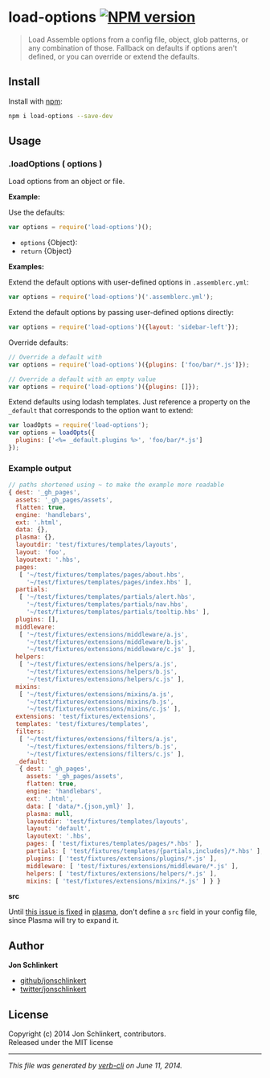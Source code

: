 # load-options [![NPM version](https://badge.fury.io/js/load-options.png)](http://badge.fury.io/js/load-options)

> Load Assemble options from a config file, object, glob patterns, or any combination of those. Fallback on defaults if options aren't defined, or you can override or extend the defaults.

## Install
Install with [npm](npmjs.org):

```bash
npm i load-options --save-dev
```

## Usage
### .loadOptions ( options )

Load options from an object or file.

**Example:**

Use the defaults:

```js
var options = require('load-options')();
```

* `options` {Object}:  
* `return` {Object}


**Examples:**

Extend the default options with user-defined options in `.assemblerc.yml`:

```js
var options = require('load-options')('.assemblerc.yml');
```

Extend the default options by passing user-defined options directly:

```js
var options = require('load-options')({layout: 'sidebar-left'});
```

Override defaults:

```js
// Override a default with
var options = require('load-options')({plugins: ['foo/bar/*.js']});

// Override a default with an empty value
var options = require('load-options')({plugins: []});
```

Extend defaults using lodash templates. Just reference a property on the `_default` that corresponds to the option want to extend:

```js
var loadOpts = require('load-options');
var options = loadOpts({
  plugins: ['<%= _default.plugins %>', 'foo/bar/*.js']
});
```

### Example output

```js
// paths shortened using ~ to make the example more readable
{ dest: '_gh_pages',
  assets: '_gh_pages/assets',
  flatten: true,
  engine: 'handlebars',
  ext: '.html',
  data: {},
  plasma: {},
  layoutdir: 'test/fixtures/templates/layouts',
  layout: 'foo',
  layoutext: '.hbs',
  pages:
   [ '~/test/fixtures/templates/pages/about.hbs',
     '~/test/fixtures/templates/pages/index.hbs' ],
  partials:
   [ '~/test/fixtures/templates/partials/alert.hbs',
     '~/test/fixtures/templates/partials/nav.hbs',
     '~/test/fixtures/templates/partials/tooltip.hbs' ],
  plugins: [],
  middleware:
   [ '~/test/fixtures/extensions/middleware/a.js',
     '~/test/fixtures/extensions/middleware/b.js',
     '~/test/fixtures/extensions/middleware/c.js' ],
  helpers:
   [ '~/test/fixtures/extensions/helpers/a.js',
     '~/test/fixtures/extensions/helpers/b.js',
     '~/test/fixtures/extensions/helpers/c.js' ],
  mixins:
   [ '~/test/fixtures/extensions/mixins/a.js',
     '~/test/fixtures/extensions/mixins/b.js',
     '~/test/fixtures/extensions/mixins/c.js' ],
  extensions: 'test/fixtures/extensions',
  templates: 'test/fixtures/templates',
  filters:
   [ '~/test/fixtures/extensions/filters/a.js',
     '~/test/fixtures/extensions/filters/b.js',
     '~/test/fixtures/extensions/filters/c.js' ],
  _default:
   { dest: '_gh_pages',
     assets: '_gh_pages/assets',
     flatten: true,
     engine: 'handlebars',
     ext: '.html',
     data: [ 'data/*.{json,yml}' ],
     plasma: null,
     layoutdir: 'test/fixtures/templates/layouts',
     layout: 'default',
     layoutext: '.hbs',
     pages: [ 'test/fixtures/templates/pages/*.hbs' ],
     partials: [ 'test/fixtures/templates/{partials,includes}/*.hbs' ],
     plugins: [ 'test/fixtures/extensions/plugins/*.js' ],
     middleware: [ 'test/fixtures/extensions/middleware/*.js' ],
     helpers: [ 'test/fixtures/extensions/helpers/*.js' ],
     mixins: [ 'test/fixtures/extensions/mixins/*.js' ] } }
```

**src**

Until [this issue is fixed](https://github.com/jonschlinkert/plasma/issues/5) in [plasma](https://github.com/jonschlinkert/plasma), don't define a `src` field in your config file, since Plasma will try to expand it.

## Author

**Jon Schlinkert**
 
+ [github/jonschlinkert](https://github.com/jonschlinkert)
+ [twitter/jonschlinkert](http://twitter.com/jonschlinkert) 

## License
Copyright (c) 2014 Jon Schlinkert, contributors.  
Released under the MIT license

***

_This file was generated by [verb-cli](https://github.com/assemble/verb-cli) on June 11, 2014._